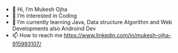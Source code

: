 - 👋 Hi, I’m Mukesh Ojha
- 👀 I’m interested in Coding
- 🌱 I’m currently learning Java, Data structure Algorithm and Web Developments also Androind Dev 
- 📫 How to reach me  https://www.linkedin.com/in/mukesh-ojha-915993107/

<!---
Mukesh72ojha/Mukesh72ojha is a ✨ special ✨ repository because its `README.md` (this file) appears on your GitHub profile.
You can click the Preview link to take a look at your changes.
--->

